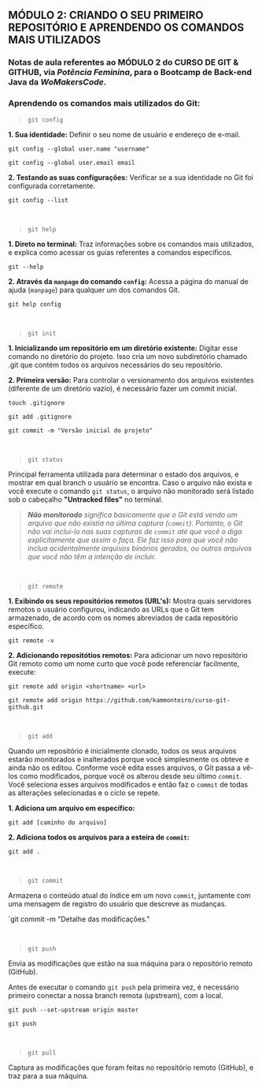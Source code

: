 ## **MÓDULO 2: CRIANDO O SEU PRIMEIRO REPOSITÓRIO E APRENDENDO OS COMANDOS MAIS UTILIZADOS**

### Notas de aula referentes ao **MÓDULO 2** do **CURSO DE GIT & GITHUB**, via *Potência Feminina*, para o Bootcamp de Back-end Java da *WoMakersCode*.

### **Aprendendo os comandos mais utilizados do Git:**

>`git config`

**1. Sua identidade:** Definir o seu nome de usuário e endereço de e-mail.

`git config --global user.name "username"`

`git config --global user.email email`

**2. Testando as suas configurações:** Verificar se a sua identidade no Git foi configurada corretamente.

`git config --list`

<br>

> `git help`

**1. Direto no terminal:** Traz informações sobre os comandos mais utilizados, e explica como acessar os guias referentes a comandos específicos.

`git --help`

**2. Através da `manpage` do comando `config`:** Acessa a página do manual de ajuda (`manpage`) para qualquer um dos comandos Git.

`git help config`

<br>

>`git init`

**1. Inicializando um repositório em um diretório existente:** Digitar esse comando no diretório do projeto. Isso cria um novo subdiretório chamado .git que contém todos os arquivos necessários do seu repositório.

**2. Primeira versão:** Para controlar o versionamento dos arquivos existentes (diferente de um diretório vazio), é necessário fazer um commit inicial.

`touch .gitignore`

`git add .gitignore`

`git commit -m "Versão inicial do projeto"`

<br>

>`git status`

Principal ferramenta utilizada para determinar o estado dos arquivos, e mostrar em qual branch o usuário se encontra. Caso o arquivo não exista e você execute o comando `git status`, o arquivo não monitorado será listado  sob o cabeçalho **"Untracked files"** no terminal.

> ***Não monitorado** significa basicamente que o Git está vendo um arquivo que não existia na última captura (`commit`). Portanto, o Git não vai incluí-lo nas suas capturas de `commit` até que você o diga explicitamente que assim o faça. Ele faz isso para que você não inclua acidentalmente arquivos binários gerados, ou outros arquivos que você não têm a intenção de incluir.*

<br>

>`git remote`

**1. Exibindo os seus repositórios remotos (URL's):** Mostra quais servidores remotos o usuário configurou, indicando as URLs que o Git tem armazenado, de acordo com os nomes abreviados de cada repositório específico.

`git remote -v`

**2. Adicionando repositótios remotos:** Para adicionar um novo repositório Git remoto como um nome curto que você pode referenciar facilmente, execute:

`git remote add origin <shortname> <url>`

`git remote add origin https://github.com/kammonteiro/curso-git-github.git`

<br>

>`git add`

Quando um repositório é inicialmente clonado, todos os seus arquivos estarão monitorados e inalterados porque você simplesmente os obteve e ainda não os editou. Conforme você edita esses arquivos, o Git passa a vê-los como modificados, porque você os alterou desde seu último `commit`. Você seleciona esses arquivos modificados e então faz o `commit` de todas as alterações selecionadas e o ciclo se repete.

**1. Adiciona um arquivo em específico:**

`git add [caminho do arquivo]`

**2. Adiciona todos os arquivos para a esteira de `commit`:**

`git add .`

<br>

>`git commit`

Armazena o conteúdo atual do índice em um novo `commit`, juntamente com uma mensagem de registro do usuário que descreve as mudanças.

`git commit -m "Detalhe das modificações."

<br>

>`git push`

Envia as modificações que estão na sua máquina para o repositório remoto (GitHub).

Antes de executar o comando `git push` pela primeira vez, é necessário primeiro conectar a nossa branch remota (upstream), com a local.

`git push --set-upstream origin master`

`git push`

<br>

>`git pull`

Captura as modificações que foram feitas no repositório remoto (GitHub), e traz para a sua máquina.